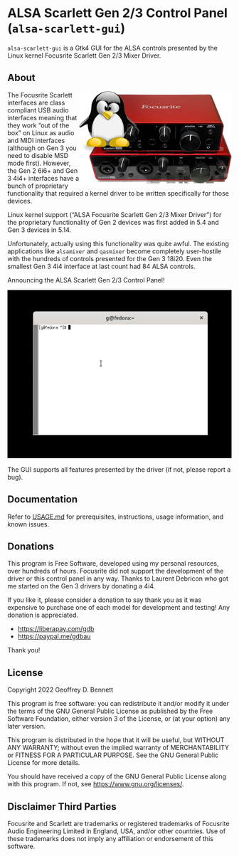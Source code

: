 # ALSA Scarlett Gen 2/3 Control Panel (`alsa-scarlett-gui`)

`alsa-scarlett-gui` is a Gtk4 GUI for the ALSA controls presented by
the Linux kernel Focusrite Scarlett Gen 2/3 Mixer Driver.

## About

<img src="src/img/alsa-scarlett-gui-logo.png" align="right">

The Focusrite Scarlett interfaces are class compliant USB audio
interfaces meaning that they work “out of the box” on Linux as audio
and MIDI interfaces (although on Gen 3 you need to disable MSD mode
first). However, the Gen 2 6i6+ and Gen 3 4i4+ interfaces have a bunch
of proprietary functionality that required a kernel driver to be
written specifically for those devices.

Linux kernel support (“ALSA Focusrite Scarlett Gen 2/3 Mixer Driver”)
for the proprietary functionality of Gen 2 devices was first added in
5.4 and Gen 3 devices in 5.14.

Unfortunately, actually using this functionality was quite awful. The
existing applications like `alsamixer` and `qasmixer` become
completely user-hostile with the hundreds of controls presented for
the Gen 3 18i20. Even the smallest Gen 3 4i4 interface at last count
had 84 ALSA controls.

Announcing the ALSA Scarlett Gen 2/3 Control Panel!

![Demonstration](img/demo.gif)

The GUI supports all features presented by the driver (if not, please
report a bug).

## Documentation

Refer to [USAGE.md](USAGE.md) for prerequisites, instructions, usage
information, and known issues.

## Donations

This program is Free Software, developed using my personal resources,
over hundreds of hours. Focusrite did not support the development of
the driver or this control panel in any way. Thanks to Laurent
Debricon who got me started on the Gen 3 drivers by donating a 4i4.

If you like it, please consider a donation to say thank you as it was
expensive to purchase one of each model for development and testing!
Any donation is appreciated.

- https://liberapay.com/gdb
- https://paypal.me/gdbau

Thank you!

## License

Copyright 2022 Geoffrey D. Bennett

This program is free software: you can redistribute it and/or modify
it under the terms of the GNU General Public License as published by
the Free Software Foundation, either version 3 of the License, or (at
your option) any later version.

This program is distributed in the hope that it will be useful, but
WITHOUT ANY WARRANTY; without even the implied warranty of
MERCHANTABILITY or FITNESS FOR A PARTICULAR PURPOSE.  See the GNU
General Public License for more details.

You should have received a copy of the GNU General Public License
along with this program.  If not, see <https://www.gnu.org/licenses/>.

## Disclaimer Third Parties

Focusrite and Scarlett are trademarks or registered trademarks of
Focusrite Audio Engineering Limited in England, USA, and/or other
countries. Use of these trademarks does not imply any affiliation or
endorsement of this software.
